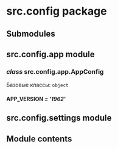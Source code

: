 # src.config package

## Submodules

## src.config.app module

### *class* src.config.app.AppConfig

Базовые классы: `object`

#### APP_VERSION *= '1962'*

## src.config.settings module

## Module contents
